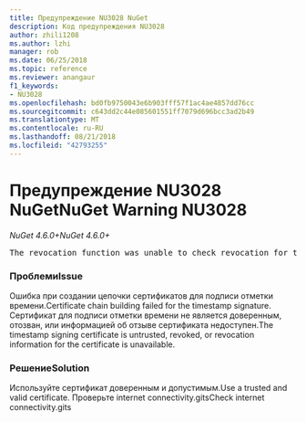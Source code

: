 ```yaml
---
title: Предупреждение NU3028 NuGet
description: Код предупреждения NU3028
author: zhili1208
ms.author: lzhi
manager: rob
ms.date: 06/25/2018
ms.topic: reference
ms.reviewer: anangaur
f1_keywords:
- NU3028
ms.openlocfilehash: bd0fb9750043e6b903fff57f1ac4ae4857dd76cc
ms.sourcegitcommit: c643dd2c44e085601551ff7079d696bcc3ad2b49
ms.translationtype: MT
ms.contentlocale: ru-RU
ms.lasthandoff: 08/21/2018
ms.locfileid: "42793255"
---
```

# <a name="nuget-warning-nu3028"></a><span data-ttu-id="680ac-103">Предупреждение NU3028 NuGet</span><span class="sxs-lookup"><span data-stu-id="680ac-103">NuGet Warning NU3028</span></span>

<span data-ttu-id="680ac-104">*NuGet 4.6.0+*</span><span class="sxs-lookup"><span data-stu-id="680ac-104">*NuGet 4.6.0+*</span></span>

<pre>The revocation function was unable to check revocation for the certificate.</pre>

### <a name="issue"></a><span data-ttu-id="680ac-105">Проблеми</span><span class="sxs-lookup"><span data-stu-id="680ac-105">Issue</span></span>
<span data-ttu-id="680ac-106">Ошибка при создании цепочки сертификатов для подписи отметки времени.</span><span class="sxs-lookup"><span data-stu-id="680ac-106">Certificate chain building failed for the timestamp signature.</span></span> <span data-ttu-id="680ac-107">Сертификат для подписи отметки времени не является доверенным, отозван, или информацией об отзыве сертификата недоступен.</span><span class="sxs-lookup"><span data-stu-id="680ac-107">The timestamp signing certificate is untrusted, revoked, or revocation information for the certificate is unavailable.</span></span>

### <a name="solution"></a><span data-ttu-id="680ac-108">Решение</span><span class="sxs-lookup"><span data-stu-id="680ac-108">Solution</span></span>
<span data-ttu-id="680ac-109">Используйте сертификат доверенным и допустимым.</span><span class="sxs-lookup"><span data-stu-id="680ac-109">Use a trusted and valid certificate.</span></span> <span data-ttu-id="680ac-110">Проверьте internet connectivity.gits</span><span class="sxs-lookup"><span data-stu-id="680ac-110">Check internet connectivity.gits</span></span>
